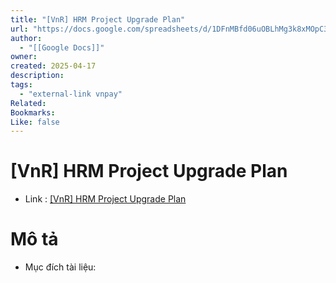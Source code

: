 ```yaml
---
title: "[VnR] HRM Project Upgrade Plan"
url: "https://docs.google.com/spreadsheets/d/1DFnMBfd06uOBLhMg3k8xMOpC3Z8qiAmnw5E1HA-uYlM/edit?gid=484586985#gid=484586985"
author:
  - "[[Google Docs]]"
owner:
created: 2025-04-17
description:
tags:
  - "external-link vnpay"
Related:
Bookmarks:
Like: false
---
```

# [VnR] HRM Project Upgrade Plan
- Link :  [[VnR] HRM Project Upgrade Plan](https://docs.google.com/spreadsheets/d/1DFnMBfd06uOBLhMg3k8xMOpC3Z8qiAmnw5E1HA-uYlM/edit?gid=484586985#gid=484586985)

# Mô tả 
- Mục đích tài liệu:

